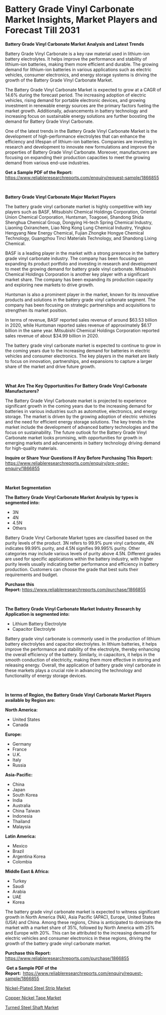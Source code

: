 <p><h1>Battery Grade Vinyl Carbonate Market Insights, Market Players and Forecast Till 2031</h1></p><p><strong>Battery Grade Vinyl Carbonate Market Analysis and Latest Trends</strong></p>
<p><p>Battery Grade Vinyl Carbonate is a key raw material used in lithium-ion battery electrolytes. It helps improve the performance and stability of lithium-ion batteries, making them more efficient and durable. The growing demand for lithium-ion batteries in various applications such as electric vehicles, consumer electronics, and energy storage systems is driving the growth of the Battery Grade Vinyl Carbonate Market.</p><p>The Battery Grade Vinyl Carbonate Market is expected to grow at a CAGR of 14.6% during the forecast period. The increasing adoption of electric vehicles, rising demand for portable electronic devices, and growing investment in renewable energy sources are the primary factors fueling the market growth. Additionally, advancements in battery technology and increasing focus on sustainable energy solutions are further boosting the demand for Battery Grade Vinyl Carbonate.</p><p>One of the latest trends in the Battery Grade Vinyl Carbonate Market is the development of high-performance electrolytes that can enhance the efficiency and lifespan of lithium-ion batteries. Companies are investing in research and development to innovate new formulations and improve the properties of Battery Grade Vinyl Carbonate. Moreover, manufacturers are focusing on expanding their production capacities to meet the growing demand from various end-use industries.</p></p>
<p><strong>Get a Sample PDF of the Report:&nbsp;</strong> <a href="https://www.reliableresearchreports.com/enquiry/request-sample/1866855">https://www.reliableresearchreports.com/enquiry/request-sample/1866855</a></p>
<p>&nbsp;</p>
<p><strong>Battery Grade Vinyl Carbonate Major Market Players</strong></p>
<p><p>The battery grade vinyl carbonate market is highly competitive with key players such as BASF, Mitsubishi Chemical Holdings Corporation, Oriental Union Chemical Corporation, Huntsman, Toagosei, Shandong Shida Shenghua Chemical Group, Dongying Hi-tech Spring Chemical Industry, Liaoning Oxiranchem, Liao Ning Kong Lung Chemical Industry, Yingkou Hengyang New Energy Chemical, Fujian Zhongke Hongye Chemical Technology, Guangzhou Tinci Materials Technology, and Shandong Lixing Chemical.</p><p>BASF is a leading player in the market with a strong presence in the battery grade vinyl carbonate industry. The company has been focusing on expanding its product portfolio and investing in research and development to meet the growing demand for battery grade vinyl carbonate. Mitsubishi Chemical Holdings Corporation is another key player with a significant market share. The company has been expanding its production capacity and exploring new markets to drive growth.</p><p>Huntsman is also a prominent player in the market, known for its innovative products and solutions in the battery grade vinyl carbonate segment. The company has been focusing on strategic partnerships and acquisitions to strengthen its market position. </p><p>In terms of revenue, BASF reported sales revenue of around $63.53 billion in 2020, while Huntsman reported sales revenue of approximately $6.17 billion in the same year. Mitsubishi Chemical Holdings Corporation reported sales revenue of about $34.99 billion in 2020.</p><p>The battery grade vinyl carbonate market is expected to continue to grow in the coming years due to the increasing demand for batteries in electric vehicles and consumer electronics. The key players in the market are likely to focus on innovation, partnerships, and expansions to capture a larger share of the market and drive future growth.</p></p>
<p>&nbsp;</p>
<p><strong>What Are The Key Opportunities For Battery Grade Vinyl Carbonate Manufacturers?</strong></p>
<p><p>The Battery Grade Vinyl Carbonate market is projected to experience significant growth in the coming years due to the increasing demand for batteries in various industries such as automotive, electronics, and energy storage. The market is driven by the growing adoption of electric vehicles and the need for efficient energy storage solutions. The key trends in the market include the development of advanced battery technologies and the focus on sustainability. The future outlook for the Battery Grade Vinyl Carbonate market looks promising, with opportunities for growth in emerging markets and advancements in battery technology driving demand for high-quality materials.</p></p>
<p><strong>Inquire or Share Your Questions If Any Before Purchasing This Report:</strong> <a href="https://www.reliableresearchreports.com/enquiry/pre-order-enquiry/1866855">https://www.reliableresearchreports.com/enquiry/pre-order-enquiry/1866855</a></p>
<p>&nbsp;</p>
<p><strong>Market Segmentation</strong></p>
<p><strong>The Battery Grade Vinyl Carbonate Market Analysis by types is segmented into:</strong></p>
<p><ul><li>3N</li><li>4N</li><li>4.5N</li><li>Others</li></ul></p>
<p><p>Battery Grade Vinyl Carbonate Market types are classified based on the purity levels of the product. 3N refers to 99.9% pure vinyl carbonate, 4N indicates 99.99% purity, and 4.5N signifies 99.995% purity. Other categories may include various levels of purity above 4.5N. Different grades are used for specific applications within the battery industry, with higher purity levels usually indicating better performance and efficiency in battery production. Customers can choose the grade that best suits their requirements and budget.</p></p>
<p><strong>Purchase this Report:&nbsp;</strong><a href="https://www.reliableresearchreports.com/purchase/1866855">https://www.reliableresearchreports.com/purchase/1866855</a></p>
<p>&nbsp;</p>
<p><strong>The Battery Grade Vinyl Carbonate Market Industry Research by Application is segmented into:</strong></p>
<p><ul><li>Lithium Battery Electrolyte</li><li>Capacitor Electrolyte</li></ul></p>
<p><p>Battery grade vinyl carbonate is commonly used in the production of lithium battery electrolytes and capacitor electrolytes. In lithium batteries, it helps improve the performance and stability of the electrolyte, thereby enhancing the overall efficiency of the battery. Similarly, in capacitors, it helps in the smooth conduction of electricity, making them more effective in storing and releasing energy. Overall, the application of battery grade vinyl carbonate in these markets plays a crucial role in advancing the technology and functionality of energy storage devices.</p></p>
<p>&nbsp;</p>
<p><strong>In terms of Region, the Battery Grade Vinyl Carbonate Market Players available by Region are:</strong></p>
<p>
    <p> <strong> North America: </strong>
        <ul>
            <li>United States</li>
            <li>Canada</li>
        </ul>
        </p> 
    <p> <strong> Europe: </strong>
        <ul>
            <li>Germany</li>
            <li>France</li>
            <li>U.K.</li>
            <li>Italy</li>
            <li>Russia</li>
        </ul>
        </p> 
    <p> <strong> Asia-Pacific: </strong>
        <ul>
            <li>China</li>
            <li>Japan</li>
            <li>South Korea</li>
            <li>India</li>
            <li>Australia</li>
            <li>China Taiwan</li>
            <li>Indonesia</li>
            <li>Thailand</li>
            <li>Malaysia</li>
        </ul>
        </p> 
    <p> <strong> Latin America: </strong>
        <ul>
            <li>Mexico</li>
            <li>Brazil</li>
            <li>Argentina Korea</li>
            <li>Colombia</li>
        </ul>
        </p> 
    <p> <strong> Middle East & Africa: </strong>
        <ul>
            <li>Turkey</li>
            <li>Saudi</li>
            <li>Arabia</li>
            <li>UAE</li>
            <li>Korea</li>
        </ul>
    </p>
    </p>
<p><p>The battery grade vinyl carbonate market is expected to witness significant growth in North America (NA), Asia Pacific (APAC), Europe, United States (USA) and China. Among these regions, China is anticipated to dominate the market with a market share of 35%, followed by North America with 25% and Europe with 20%. This can be attributed to the increasing demand for electric vehicles and consumer electronics in these regions, driving the growth of the battery grade vinyl carbonate market.</p></p>
<p><strong>Purchase this Report: </strong><a href="https://www.reliableresearchreports.com/purchase/1866855">https://www.reliableresearchreports.com/purchase/1866855</a></p>
<p>&nbsp;<strong>Get a Sample PDF of the Report:&nbsp;&nbsp;</strong><a href="https://www.reliableresearchreports.com/enquiry/request-sample/1866855">https://www.reliableresearchreports.com/enquiry/request-sample/1866855</a></p>
<p><strong></strong></p>
<p><p><a href="https://github.com/nicoletavirag/Market-Research-Report-List-2/blob/main/nickel-plated-steel-strip-market.md">Nickel-Plated Steel Strip Market</a></p><p><a href="https://github.com/redneck06/Market-Research-Report-List-2/blob/main/copper-nickel-tape-market.md">Copper Nickel Tape Market</a></p><p><a href="https://github.com/peachesmcdowel1/Market-Research-Report-List-1/blob/main/turned-steel-shaft-market.md">Turned Steel Shaft Market</a></p></p>